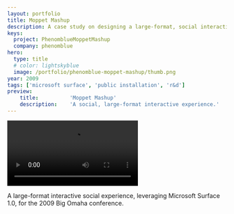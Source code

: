 ```yaml
---
layout: portfolio
title: Moppet Mashup
description: A case study on designing a large-format, social interactive experience.
keys:
  project: PhenomblueMoppetMashup
  company: phenomblue
hero:
  type: title
  # color: lightskyblue
  image: /portfolio/phenomblue-moppet-mashup/thumb.png
year: 2009
tags: ['microsoft surface', 'public installation', 'r&d']
preview:
    title:          'Moppet Mashup'
    description:    'A social, large-format interactive experience.'
---
```


<Video src="https://www.youtube.com/embed/FqURhpK_aCM"></Video>

A large-format interactive social experience, leveraging Microsoft Surface 1.0, for the 2009 Big Omaha conference.